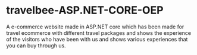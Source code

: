 # travelbee-ASP.NET-CORE-OEP
A e-commerce website made in ASP.NET core which   has been made for travel ecommerce with different travel packages  and  shows the experience of the visitors who have been with us and shows various experiences that you can buy through us.
